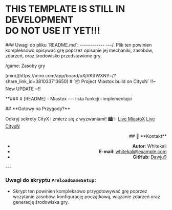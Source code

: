 <!----

<div align='center'>
    <img src="./gh-assets/project_logo.svg" alt="Project Logo" width="150" height="150">
    <h1 id="Top">MiastoX</h1>
    <h3>A City4All you out there in Roblox developers to inspire and alow goodnes and shown advanced tehniques to manage project like Pro GitHub workflows, build, and deploy active stations.</h3>
    <img src="https://github.com/iceeburr/roblox-video-codec/actions/workflows/ci.yaml/badge.svg" alt="CI">
    <img src="https://github.com/iceeburr/roblox-video-codec/actions/workflows/release.yaml/badge.svg" alt="Build & Deploy">
    <a href=""><img src="https://img.shields.io/github/issues/iceeburr/roblox-template.svg" alt="Issues"></a>
    <a href="https://www.paypal.me/iceeburr"><img src="https://img.shields.io/badge/donate-PayPal-green.svg" alt="Donate"></a>
</div>

<h1>THIS TEMPLATE IS STILL IN DEVELOPMENT<br>DO NOT USE IT YET!!!</h1>
<h2 id="Navigation">Navigation</h2>

<nav>
    <ol>
        <li><a href="#Project">Project</a></li>
        <ol>
            <li><a href="#About">About</a></li>
            <li><a href="#Features">Features</a></li>
            <li><a href="#Getting Started">Getting Started</a></li>
            <li><a href="#Building & Project Structure">Building & Project Structure</a></li>
            <li><a href="#Scripts">Scripts</a></li>
        </ol>
        <li><a href="#Contributing">Contributing</a></li>
        <li><a href="#License & Copyright">License & Copyright</a></li>
    </ol>
</nav>

<h2 id="Project">Project</h3>

<h3 id="About">About</h2>

<p>
This repository serves as a template designed specifically for Roblox developers looking to enhance their development workflow through advanced integration with CLI (Command Line Interface) tools such as Rojo and Tarmac. It aims to streamline the process of building, testing, and deploying Roblox games and assets by leveraging these powerful tools within GitHub Actions workflows. By utilizing this template, developers can automate repetitive tasks, ensure consistency across projects, and significantly reduce manual intervention required during the development lifecycle.
</p>

<details>
    <summary>Featured Games</summary>
    <a href="https://www.roblox.com/games/4618049391/V3-9-3-Patch-T-ang-County-Hebei"><h3>Tang County by Hebei Studios</h3></a>
    <img src="https://tr.rbxcdn.com/a248ac5d3c509cb27cc4a44c7e978bbe/768/432/Image/Webp" alt="Tang County">
    <br>
    <i>Want your game in this list? Open an issue or contact me on Discord @iceeburr</i>
</details>

<h2 id="Features">Features</h2>

<p></p>

<h2 id="Getting Started">Getting Started</h2>

<p>
To get started, simply clone this repository and follow the setup instructions detailed further. You can customize everything according to your needs.
</p>

<code>git clone https://github.com/iceeburr/roblox-template</code>

<p>
You can either do it manually or use the all-in-one <a href="scripts/install.sh">install.sh</a> script. You can find other useful command snippets in there as well.
</p>

<code>`./scripts/install.sh`</code>

<details>
    <summary>Manual Setup:</summary>
    <br>
    <p>
    First, please head over to the <a href="https://github.com/LPGhatguy/aftman/releases/latest">aftman releases page</a> and download the latest version. Open your terminal and <code>cd</code> into the directory. Finally run <code>./aftman self-install</code>.</br>
    Now you can run <code>aftman install</code>, followed by <code>wally install</code>.
    </br>
    That's it! Read how to build the place file further. (or use the <a href="scripts/build.sh">build.sh</a> script)
    </p>
</details>

<h2 id="Building & Project Structure">Building & Project Structure</h2>

<p></p>

<h2 id="Scripts">Scripts</h2>

<p>Aftman is required to be installed for all scripts.</p>

<details>
    <summary>Use Cases</summary>
    <br>
    <p>
    Actions:
    <ul>
        <li>Sourcemap - will generate a sourcemap.json of the project.</li>
        <li>Packages - will install wally packages & update custom ones with git submodules.</li>
        <li>Types - will fix broken wally types</li>
        <li>Builds - will build the place file.</li>
        <li>Serves - will automatically start serving the place file.</li>
        <li>Starts - will automatically open the place file in studio.</li>
        <li>CQ - Runs code quality checks.</li>
        <li>❌ - Script does not execute the action.</li>
        <li>✅ - Script will execute the action.</li>
    </ul>
    <p>
    <br>
    <table>
        <tr align="center">
            <th>Name</th>
            <th>Sourcemap</th>
            <th>Packages</th>
            <th>Types</th>
            <th>Builds</th>
            <th>Serves</th>
            <th>Starts</th>
            <th>CQ</th>
        </tr>
        <tr align="center">
            <td>install.sh</td>
            <td>✅</td>
            <td>✅</td>
            <td>✅</td>
            <td>✅</td>
            <td>❌</td>
            <td>❌</td>
            <td>❌</td>
        </tr>
        <tr align="center">
            <td>build.sh</td>
            <td>❌</td>
            <td>❌</td>
            <td>❌</td>
            <td>✅</td>
            <td>❌</td>
            <td>❌</td>
            <td>❌</td>
        </tr>
        <tr align="center">
            <td>serve.sh</td>
            <td>❌</td>
            <td>❌</td>
            <td>❌</td>
            <td>✅</td>
            <td>✅</td>
            <td>❌</td>
            <td>❌</td>
        </tr>
        <tr align="center">
            <td>start.sh</td>
            <td>❌</td>
            <td>❌</td>
            <td>❌</td>
            <td>✅</td>
            <td>✅</td>
            <td>✅</td>
            <td>❌</td>
        </tr>
        <tr align="center">
            <td>types.sh</td>
            <td>✅</td>
            <td>❌</td>
            <td>✅</td>
            <td>❌</td>
            <td>❌</td>
            <td>❌</td>
            <td>❌</td>
        </tr>
        <tr align="center">
            <td>packages.sh</td>
            <td>✅</td>
            <td>✅</td>
            <td>✅</td>
            <td>❌</td>
            <td>❌</td>
            <td>❌</td>
            <td>❌</td>
        </tr>
        <tr align="center">
            <td>cq.sh</td>
            <td>✅</td>
            <td>❌</td>
            <td>❌</td>
            <td>❌</td>
            <td>❌</td>
            <td>❌</td>
            <td>✅</td>
        </tr>
    </table>
</details>

<h2 id="Contributing">Contributing</h2>

<p>
There are several ways how you can potentially contribute to this project. One important way to contribute is to actually <i>report bugs/issues</i> you might identify. In addition you can also bring up <i>feature/enhancements</i> requests. Another way is to <i>help translating</i> the README to a wider range of different languages by committing to the <a href="translations">translations</a> folder.
<br>
Make sure you read the <a href=".github/CODE_OF_CONDUCT.md">Code of Conduct</a> and <a href=".github/CONTRIBUTING.md">Contributing Guide</a> first, as well as all other <a href=".github">support guides</a>.
</p>

<h2 id="License & Copyright">License & Copyright</h2>

<p>
This template is distributed and licensed under the MIT License. See <a href="LICENSE">LICENSE</a> for more detailed information. This is NOT legal advice!
</p>

<a href="#Top"><i><u>Back To Top ⬆️</u></i></a>
---> 

<h1>THIS TEMPLATE IS STILL IN DEVELOPMENT<br>DO NOT USE IT YET!!!</h1>
### Uwagi do pliku `README.md`:
------------
---/. Plik ten powinien kompleksowo opisywać grę poprzez opisanie jej mechaniki, zasobów, zdarzeń, oraz środowisko przedstawione gry.

/game: Zasoby gry

</div> [miro](https://miro.com/app/board/uXjVKtfWXNY=/?share_link_id=381033713650)
# `📦 Project Miastox build on CityxN` !!~ New UPDATE ~!!

**### # [README] - Miastox --- lista funkcji i implementajci

<section>
<div align="left">
## **Gotowy na Przygody?**

Odkryj sekrety CityX i zmierz się z wyzwaniami! 🏙️✨
[Live MiastoX](https://dawju9.github.io/MiastoX/)
[Live CityxN](https://dawju9.github.io/cityx/)
</div>
<div align="right">
## 👤 **Kontakt**

- **Autor**: Whitekali
- **E-mail**: whitekali@example.com
- **GitHub**: [Dawju9](https://github.com/Dawju9)

</div>
</section>
---

### Uwagi do skryptu `PreloadGameSetup`:
- Skrypt ten powinien kompleksowo przygotowywać grę poprzez wczytanie zasobów, konfigurację początkową, wiązanie zdarzeń oraz generację środowiska gry.

